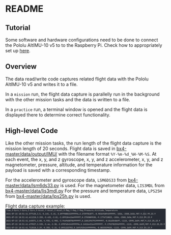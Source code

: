 # README

## Tutorial

Some software and hardware configurations need to be done to connect the Pololu AltIMU-10 v5 to
to the Raspberry Pi. Check how to appropriately set up [here](./Pololu%20AltIMU-10%20v5%20Tutorial%20for%20RPI.pdf).

## Overview
The data read/write code captures related flight data with the Pololu AltIMU-10 v5 and writes it 
to a file.

In a `mission` run, the flight data capture is parallelly run in the background with the other mission
tasks and the data is written to a file.

In a `practice` run, a terminal window is opened and the flight data is displayed there to determine
correct functionality.

## High-level Code

Like the other mission tasks, the run length of the flight data capture is the mission length of 20 
seconds. Flight data is saved in [bx4-master/data/output/IMU/](./output/IMU) with the filename format
`%Y-%m-%d_%H-%M-%S`. At each event, the x, y, and z gyroscope, x, y, and z accelerometer, x, y, and z
magnetometer, pressure, altitude, and temperature information for the payload is saved with a 
corresponding timestamp.

For the accelerometer and gyroscope data, `LSM6DS33` from [bx4-master/data/lsm6ds33.py](./lsm6ds33.py)
is used. For the magnetometer data, `LIS3MDL` from [bx4-master/data/lis3mdl.py](./lis3mdl.py) For the 
pressure and temperature data, `LPS25H` from [bx4-master/data/lps25h.py](./lps25h.py) is used.

Flight data capture example:
![plot](./flight_data.jpg)